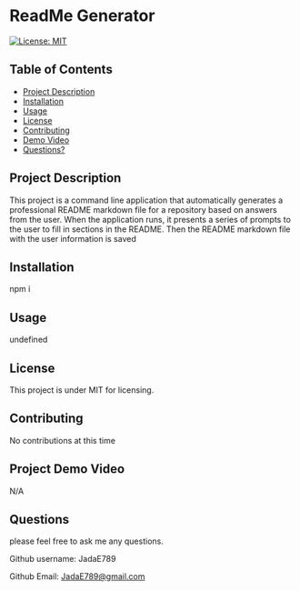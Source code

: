 # ReadMe Generator

  [![License: MIT](https://img.shields.io/badge/License-MIT-yellow.svg)](https://opensource.org/licenses/MIT)

  ## Table of Contents

  * [Project Description](#project-description)
  * [Installation](#installation)
  * [Usage](#usage)
  * [License](#license)
  * [Contributing](#contributing)
  * [Demo Video](#Project-Demo-Video)
  * [Questions?](#questions)
  
  ## Project Description
  
  This project is a command line application that automatically generates a professional README markdown file for a repository based on answers from the user. When the application runs, it presents a series of prompts to the user to fill in sections in the README. Then the README markdown file with the user information is saved
  
  ## Installation
  
  npm i
  
  ## Usage
  
  undefined
  
  ## License
  
  This project is under MIT for licensing.
  
  ## Contributing
  
  No contributions at this time
  
  ## Project Demo Video
  
  N/A
  
  ## Questions
  
  please feel free to ask me any questions.
  
  Github username: JadaE789
  
  Github Email: <JadaE789@gmail.com>
 